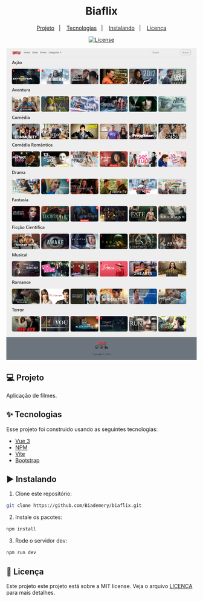 <h1 align="center">Biaflix</h1>

<p align="center">
  <a href="#-projeto">Projeto</a>&nbsp;&nbsp;&nbsp;|&nbsp;&nbsp;&nbsp;
  <a href="#-tecnologias">Tecnologias</a>&nbsp;&nbsp;&nbsp;|&nbsp;&nbsp;&nbsp;
  <a href="#%EF%B8%8F-instalando">Instalando</a>&nbsp;&nbsp;&nbsp;|&nbsp;&nbsp;&nbsp;
  <a href="#-licença">Licença</a>
</p>

<p align="center">
  <a href="#-license">
    <img alt="License" src="https://img.shields.io/static/v1?label=license&message=MIT&color=4a79a5&labelColor=000000">
  </a>
</p>

<img src="./src/assets/images/app.png">

## 💻 Projeto

Aplicação de filmes.

## ✨ Tecnologias

Esse projeto foi construido usando as seguintes tecnologias:

- [Vue 3](https://www.vuejs.org/)
- [NPM](https://www.npmjs.com/)
- [Vite](https://vitejs.dev/)
- [Bootstrap](https://getbootstrap.com/)

## ▶️ Instalando

1. Clone este repositório:

```sh
git clone https://github.com/Biademery/biaflix.git
```

2. Instale os pacotes:

```sh
npm install
```

3. Rode o servidor dev:

```sh
npm run dev
```

## 📝 Licença

Este projeto este projeto está sobre a MIT license. Veja o arquivo [LICENÇA](LICENSE.md) para mais detalhes.
